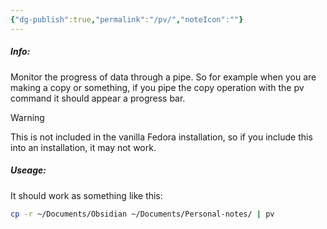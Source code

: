 ```yaml
---
{"dg-publish":true,"permalink":"/pv/","noteIcon":""}
---
```


##### Info:
Monitor the progress of data through a pipe. So for example when you are making a copy or something, if you pipe the copy operation with the pv command it should appear a progress bar.

>[!warning] 
>This is not included in the vanilla Fedora installation, so if you include this into an installation, it may not work.

##### Useage:
It should work as something like this:
```bash
cp -r ~/Documents/Obsidian ~/Documents/Personal-notes/ | pv
```